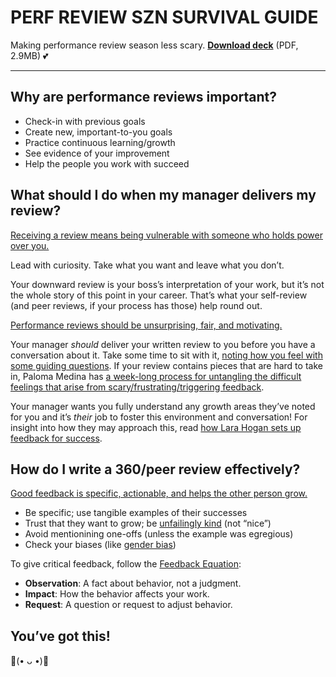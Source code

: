 # PERF REVIEW SZN SURVIVAL GUIDE
Making performance review season less scary. [**Download deck**](https://github.com/skullface/perf-review-szn/blob/main/review-szn-survival-guide-from-skullface-2024.pdf) (PDF, 2.9MB) 💕

---

## Why are performance reviews important?
- Check-in with previous goals
- Create new, important-to-you goals
- Practice continuous learning/growth
- See evidence of your improvement
- Help the people you work with succeed

## What should I do when my manager delivers my review?

[Receiving a review means being vulnerable with someone who holds power over you.](https://leaddev.com/management/how-make-performance-reviews-more-productive)

Lead with curiosity. Take what you want and leave what you don’t. 

Your downward review is your boss’s interpretation of your work, but it’s not the whole story of this point in your career. That’s what your self-review (and peer reviews, if your process has those) help round out.

[Performance reviews should be unsurprising, fair, and motivating.](https://larahogan.me/blog/performance-reviews-should-be-unsurprising-fair-and-motivating/)

Your manager *should* deliver your written review to you before you have a conversation about it. Take some time to sit with it, [noting how you feel with some guiding questions](https://leaddev.com/management/how-make-performance-reviews-more-productive). If your review contains pieces that are hard to take in, Paloma Medina has [a week-long process for untangling the difficult feelings that arise from scary/frustrating/triggering feedback](https://www.palomamedina.com/blog/2023/10/31/when-feedback-is-hard). 

Your manager wants you fully understand any growth areas they’ve noted for you and it’s *their* job to foster this environment and conversation! For insight into how they may approach this, read [how Lara Hogan sets up feedback for success](https://larahogan.me/blog/set-future-performance-reviews-up-for-success/).

## How do I write a 360/peer review effectively?

[Good feedback is specific, actionable, and helps the other person grow.](https://larahogan.me/blog/feedback-equation/)

- Be specific; use tangible examples of their successes
- Trust that they want to grow; be [unfailingly kind](https://randsinrepose.com/archives/be-unfailingly-kind) (not “nice”) 
- Avoid mentionining one-offs (unless the example was egregious)
- Check your biases (like [gender bias](https://psmag.com/economics/men-are-judged-based-on-their-potential-women-are-judged-based-on-their-past-performance))

To give critical feedback, follow the [Feedback Equation](https://larahogan.me/blog/feedback-equation/):
- **Observation**: A fact about behavior, not a judgment.
- **Impact**: How the behavior affects your work.
- **Request**: A question or request to adjust behavior.

## You’ve got this!  
💪(• ᴗ •)🤙
